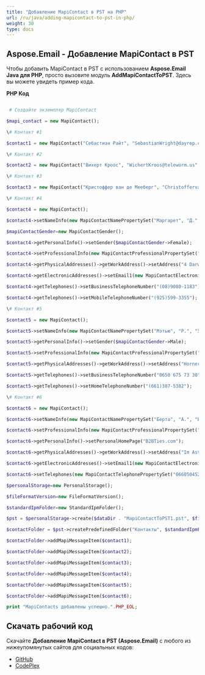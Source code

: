 ```yaml
---
title: "Добавление MapiContact в PST на PHP"
url: /ru/java/adding-mapicontact-to-pst-in-php/
weight: 30
type: docs
---
```


## **Aspose.Email - Добавление MapiContact в PST**
Чтобы добавить MapiContact в PST с использованием **Aspose.Email Java для PHP**, просто вызовите модуль **AddMapiContactToPST**. Здесь вы можете увидеть пример кода.

**PHP Код**

``` php

 # Создайте экземпляр MapiContact

$mapi_contact = new MapiContact();

\# Контакт #1

$contact1 = new MapiContact("Себастиан Райт", "SebastianWright@dayrep.com");

\# Контакт #2

$contact2 = new MapiContact("Вихерт Кроос", "WichertKroos@teleworm.us", "Инвестиции высшей категории");

\# Контакт #3

$contact3 = new MapiContact("Кристоффер ван де Мееберг", "ChristoffervandeMeeberg@teleworm.us", "Фабрика диванов Крауса", "046-630-4614");

\# Контакт #4

$contact4 = new MapiContact();

$contact4->setNameInfo(new MapiContactNamePropertySet("Маргарет", "Д.", "Толле"));

$mapiContactGender=new MapiContactGender();

$contact4->getPersonalInfo()->setGender($mapiContactGender->Female);

$contact4->setProfessionalInfo(new MapiContactProfessionalPropertySet("Адаптаз", "Записывающий инженер"));

$contact4->getPhysicalAddresses()->getWorkAddress()->setAddress("4 Darwinia Loop EIGHTY MILE BEACH WA 6725");

$contact4->getElectronicAddresses()->setEmail1(new MapiContactElectronicAddress("Hisen1988", "SMTP", "MargaretJTolle@dayrep.com"));

$contact4->getTelephones()->setBusinessTelephoneNumber("(08)9080-1183");

$contact4->getTelephones()->setMobileTelephoneNumber("(925)599-3355");

\# Контакт #5

$contact5 = new MapiContact();

$contact5->setNameInfo(new MapiContactNamePropertySet("Мэтью", "Р.", "Уилкокс"));

$contact5->getPersonalInfo()->setGender($mapiContactGender->Male);

$contact5->setProfessionalInfo(new MapiContactProfessionalPropertySet("Бриазз", "Психиатрический помощник"));

$contact5->getPhysicalAddresses()->getWorkAddress()->setAddress("Horner Strasse 12 4421 SAASS");

$contact5->getTelephones()->setBusinessTelephoneNumber("0650 675 73 30");

$contact5->getTelephones()->setHomeTelephoneNumber("(661)387-5382");

\# Контакт #6

$contact6 = new MapiContact();

$contact6->setNameInfo(new MapiContactNamePropertySet("Берта", "А.", "Буэлл"));

$contact6->setProfessionalInfo(new MapiContactProfessionalPropertySet("Awthentikz", "Ассистент по социальной работе"));

$contact6->getPersonalInfo()->setPersonalHomePage("B2BTies.com");

$contact6->getPhysicalAddresses()->getWorkAddress()->setAddress("Im Astenfeld 59 8580 EDELSCHROTT");

$contact6->getElectronicAddresses()->setEmail1(new MapiContactElectronicAddress("Experwas", "SMTP", "BerthaABuell@armyspy.com"));

$contact6->setTelephones(new MapiContactTelephonePropertySet("06605045265"));

$personalStorage=new PersonalStorage();

$fileFormatVersion=new FileFormatVersion();

$standardIpmFolder=new StandardIpmFolder();

$pst = $personalStorage->create($dataDir . "MapiContactToPST1.pst", $fileFormatVersion->Unicode);

$contactFolder = $pst->createPredefinedFolder("Контакты", $standardIpmFolder->Contacts);

$contactFolder->addMapiMessageItem($contact1);

$contactFolder->addMapiMessageItem($contact2);

$contactFolder->addMapiMessageItem($contact3);

$contactFolder->addMapiMessageItem($contact4);

$contactFolder->addMapiMessageItem($contact5);

$contactFolder->addMapiMessageItem($contact6);

print "MapiContacts добавлены успешно.".PHP_EOL;

```
## **Скачать рабочий код**
Скачайте **Добавление MapiContact в PST (Aspose.Email)** с любого из нижеупомянутых сайтов для социальных кодов:

- [GitHub](https://github.com/aspose-email/Aspose.Email-for-Java/blob/master/Plugins/Aspose_Email_Java_for_PHP/src/aspose/email/ProgrammingOutlook/WorkingWithOutlookPersonalStorage/AddMapiContactToPST.php)
- [CodePlex](https://asposeemailjavaphp.codeplex.com/SourceControl/latest#src/aspose/email/ProgrammingOutlook/WorkingWithOutlookPersonalStorage/AddMapiContactToPST.php)